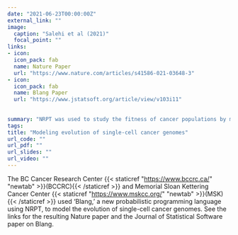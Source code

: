 ```yaml
---
date: "2021-06-23T00:00:00Z"
external_link: ""
image:
  caption: "Salehi et al (2021)"
  focal_point: ""
links:
- icon: 
  icon_pack: fab
  name: Nature Paper
  url: "https://www.nature.com/articles/s41586-021-03648-3"
- icon: 
  icon_pack: fab
  name: Blang Paper
  url: "https://www.jstatsoft.org/article/view/v103i11"
  
  
summary: "NRPT was used to study the fitness of cancer populations by modelling the evolution of single-cell cancer genomes."
tags: 
title: "Modeling evolution of single-cell cancer genomes"
url_code: ""
url_pdf: ""
url_slides: ""
url_video: ""
---
```


The BC Cancer Research Center {{< staticref "https://www.bccrc.ca/" "newtab" >}}(BCCRC){{< /staticref >}} and Memorial Sloan Kettering Cancer Center {{< staticref "https://www.mskcc.org/" "newtab" >}}(MSK){{< /staticref >}} used  ‘Blang,’ a new probabilistic programming language using NRPT, to model the evolution of single-cell cancer genomes. See the links for the resulting Nature paper and the Journal of Statistical Software paper on Blang.